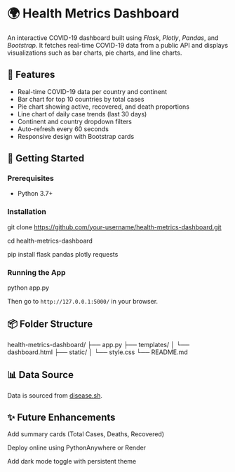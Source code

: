 
# 🌍 Health Metrics Dashboard

An interactive COVID-19 dashboard built using *Flask*, *Plotly*, *Pandas*, and *Bootstrap*. It fetches real-time COVID-19 data from a public API and displays visualizations such as bar charts, pie charts, and line charts.

## 🔧 Features
- Real-time COVID-19 data per country and continent
- Bar chart for top 10 countries by total cases
- Pie chart showing active, recovered, and death proportions
- Line chart of daily case trends (last 30 days)
- Continent and country dropdown filters
- Auto-refresh every 60 seconds
- Responsive design with Bootstrap cards

## 🚀 Getting Started

### Prerequisites
- Python 3.7+

### Installation

git clone https://github.com/your-username/health-metrics-dashboard.git

cd health-metrics-dashboard

pip install flask pandas plotly requests

### Running the App

python app.py

Then go to `http://127.0.0.1:5000/` in your browser.

## 📦 Folder Structure

health-metrics-dashboard/
├── app.py
├── templates/
│   └── dashboard.html
├── static/
│   └── style.css
└── README.md


## 📊 Data Source
Data is sourced from [disease.sh](https://disease.sh/docs/).

## ✨ Future Enhancements
Add summary cards (Total Cases, Deaths, Recovered)

Deploy online using PythonAnywhere or Render

Add dark mode toggle with persistent theme


